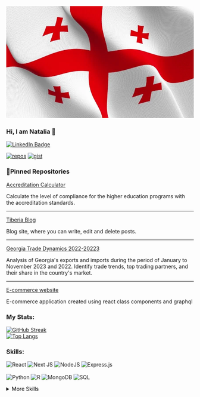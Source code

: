<div align="center">
  <img src="1.webp" width="100%" height="300" />
</div>

### Hi, I am Natalia 👋
[![LinkedIn Badge](https://img.shields.io/badge/Natalia_Bakakuri-informational?style=for-the-badge&logo=linkedin&color=555555)](https://www.linkedin.com/in/nataliabakakuri/)
<br />
<!-- repos, gist icons -->
[![repos](https://img.shields.io/badge/Repos-DE0009?style=for-the-badge&logo=repos&logoColor=white)](https://github.com/theonomiMC?tab=repositories)
[![gist](https://img.shields.io/badge/Gist-DE0009?style=for-the-badge&logo=repos&logoColor=white)](https://gist.github.com/theonomiMC)


### 📌Pinned Repositories
<!-- calculator -->
<a href="https://github.com/theonomiMC/compliance_calculator">
  Accreditation Calculator
<!--   <img align="center" style="margin:1rem 0.5rem" src="https://github-readme-stats.vercel.app/api/pin/?username=theonomiMC&repo=compliance_calculator&title_color=ffffff&text_color=c9cacc&icon_color=4AB197&bg_color=555555" /> -->
</a>

<p>Calculate the level of compliance for the higher education programs with the
accreditation standards.</p>
<hr style="height:1px;" />

<!-- tiberia blog -->
<a href="https://github.com/theonomiMC/tiberia-frontend">
  Tiberia Blog
<!--  <img align="center" style="margin:1rem 0.5rem" src="https://github-readme-stats.vercel.app/api/pin/?username=theonomiMC&repo=tiberia-frontend&title_color=ffffff&text_color=c9cacc&icon_color=4AB197&bg_color=555555" /> -->
</a>
<p>Blog site, where you can write, edit and delete posts.</p>

<!-- countries -->
<hr style="height:1px;"/>
<a href="https://github.com/theonomiMC/Georgia-trade-22-23">
  Georgia Trade Dynamics 2022-20223
</a>
<p> Analysis of Georgia's exports and imports during the period of January to November 2023 and 2022.
  Identify trade trends, top trading partners, and their share in the country's market.</p>

<!-- Korean beauty -->
<hr style="height:1px;"/>
<a href="https://github.com/theonomiMC/ecommerce">
E-commerce website
<!--   <img align="center" style="margin:0.5rem" src="https://github-readme-stats.vercel.app/api/pin/?username=theonomiMC&repo=k-beauty-blog&title_color=ffffff&text_color=c9cacc&icon_color=4AB197&bg_color=555555" /> -->
</a>
<p>E-commerce application created using react class components and graphql</p>

### My Stats:
[![GitHub Streak](https://streak-stats.demolab.com/?user=theonomiMC&theme=github-light)](https://git.io/streak-stats)
<br/>
[![Top Langs](https://github-readme-stats.vercel.app/api/top-langs/?username=theonomiMC&layout=compact)](https://github.com/anuraghazra/github-readme-stats)
<!-- <hr /> -->

### Skills:
![React](https://img.shields.io/badge/react-%2320232a.svg?style=for-the-badge&logo=react&logoColor=%2361DAFB)
![Next JS](https://img.shields.io/badge/Next-black?style=for-the-badge&logo=next.js&logoColor=white)
![NodeJS](https://img.shields.io/badge/node.js-6DA55F?style=for-the-badge&logo=node.js&logoColor=white)
![Express.js](https://img.shields.io/badge/express.js-%23404d59.svg?style=for-the-badge&logo=express&logoColor=%2361DAFB)
<br /><br />
![Python](https://img.shields.io/badge/python-3670A0?style=for-the-badge&logo=python&logoColor=ffdd54)
![R](https://img.shields.io/badge/R-276DC3?style=for-the-badge&logo=r&logoColor=white&color=555555)
![MongoDB](https://img.shields.io/badge/MongoDB-%234ea94b.svg?style=for-the-badge&logo=mongodb&logoColor=white)
![SQL](https://img.shields.io/badge/SQL-DE0009?style=for-the-badge&logo=microsoft%20sql%20server&logoColor=white)
<details>
<summary>
  <span style="color: black;">More Skills</span>
</summary>

![](https://img.shields.io/badge/Style-CSS-informational?style=for-the-badge&logo=css3&logoColor=white&color=F0F0F0)
![](https://img.shields.io/badge/Style-Material-informational?style=for-the-badge&logo=Material-CSS&logoColor=white&color=F0F0F0)
![](https://img.shields.io/badge/Style-Sass-informational?style=for-the-badge&logo=Sass&logoColor=white&color=F0F0F0)

</details>
